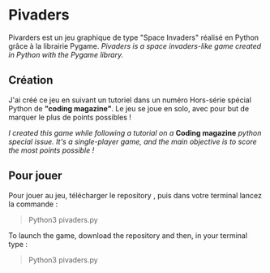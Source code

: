 # Pivaders

Pivarders est un jeu graphique de type "Space Invaders" réalisé en Python grâce à la librairie Pygame.
*Pivaders is a space invaders-like game created in Python with the Pygame library.*

## Création

J'ai créé ce jeu en suivant un tutoriel dans un numéro Hors-série spécial Python de **"coding magazine"**.
Le jeu se joue en solo, avec pour but de marquer le plus de points possibles !

*I created this game while following a tutorial on a* **Coding magazine** *python special issue.* 
*It's a single-player game, and the main objective is to score the most points possible !*

## Pour jouer 
Pour jouer au jeu, télécharger le repository , puis dans votre terminal lancez la commande :

> Python3 pivaders.py
> 
To launch the game, download the repository and then, in your terminal type :

> Python3 pivaders.py




